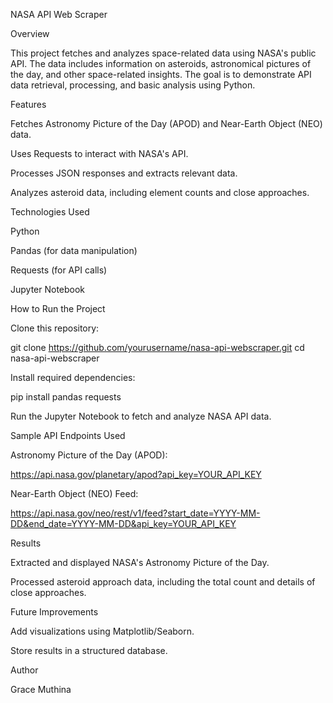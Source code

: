 NASA API Web Scraper

Overview

This project fetches and analyzes space-related data using NASA's public API. The data includes information on asteroids, astronomical pictures of the day, and other space-related insights. The goal is to demonstrate API data retrieval, processing, and basic analysis using Python.

Features

Fetches Astronomy Picture of the Day (APOD) and Near-Earth Object (NEO) data.

Uses Requests to interact with NASA's API.

Processes JSON responses and extracts relevant data.

Analyzes asteroid data, including element counts and close approaches.

Technologies Used

Python

Pandas (for data manipulation)

Requests (for API calls)

Jupyter Notebook

How to Run the Project

Clone this repository:

git clone https://github.com/yourusername/nasa-api-webscraper.git
cd nasa-api-webscraper

Install required dependencies:

pip install pandas requests

Run the Jupyter Notebook to fetch and analyze NASA API data.

Sample API Endpoints Used

Astronomy Picture of the Day (APOD):

https://api.nasa.gov/planetary/apod?api_key=YOUR_API_KEY

Near-Earth Object (NEO) Feed:

https://api.nasa.gov/neo/rest/v1/feed?start_date=YYYY-MM-DD&end_date=YYYY-MM-DD&api_key=YOUR_API_KEY

Results

Extracted and displayed NASA's Astronomy Picture of the Day.

Processed asteroid approach data, including the total count and details of close approaches.

Future Improvements

Add visualizations using Matplotlib/Seaborn.

Store results in a structured database.

Author

Grace Muthina
